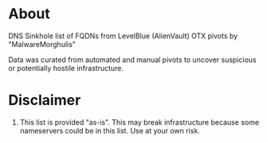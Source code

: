 # About
DNS Sinkhole list of FQDNs from LevelBlue (AlienVault) OTX pivots by "MalwareMorghulis"

Data was curated from automated and manual pivots to uncover suspicious or potentially hostile infrastructure.

# Disclaimer
1) This list is provided "as-is". This may break infrastructure because some nameservers could be in this list. Use at your own risk.

